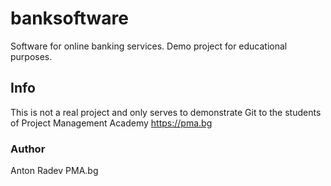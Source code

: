 # banksoftware
Software for online banking services. Demo project for educational purposes.

## Info

This is not a real project and only serves to demonstrate Git to the students of Project Management Academy https://pma.bg

### Author
Anton Radev
PMA.bg
